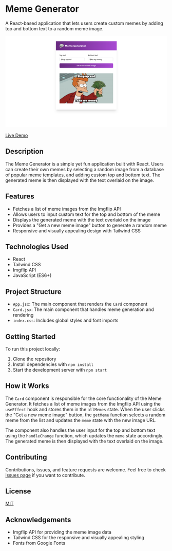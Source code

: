 # Meme Generator

A React-based application that lets users create custom memes by adding top and bottom text to a random meme image.

![Meme Generator Screenshot](/public/images/memeGenerator.png)

[Live Demo](your-live-demo-url-here)

## Description

The Meme Generator is a simple yet fun application built with React. Users can create their own memes by selecting a random image from a database of popular meme templates, and adding custom top and bottom text. The generated meme is then displayed with the text overlaid on the image.

## Features

- Fetches a list of meme images from the Imgflip API
- Allows users to input custom text for the top and bottom of the meme
- Displays the generated meme with the text overlaid on the image
- Provides a "Get a new meme image" button to generate a random meme
- Responsive and visually appealing design with Tailwind CSS

## Technologies Used

- React
- Tailwind CSS
- Imgflip API
- JavaScript (ES6+)

## Project Structure

- `App.jsx`: The main component that renders the `Card` component
- `Card.jsx`: The main component that handles meme generation and rendering
- `index.css`: Includes global styles and font imports

## Getting Started

To run this project locally:

1. Clone the repository
2. Install dependencies with `npm install`
3. Start the development server with `npm start`

## How it Works

The `Card` component is responsible for the core functionality of the Meme Generator. It fetches a list of meme images from the Imgflip API using the `useEffect` hook and stores them in the `allMemes` state. When the user clicks the "Get a new meme image" button, the `getMeme` function selects a random meme from the list and updates the `meme` state with the new image URL.

The component also handles the user input for the top and bottom text using the `handleChange` function, which updates the `meme` state accordingly. The generated meme is then displayed with the text overlaid on the image.

## Contributing

Contributions, issues, and feature requests are welcome. Feel free to check [issues page](your-repo-issues-url-here) if you want to contribute.

## License

[MIT](https://choosealicense.com/licenses/mit/)

## Acknowledgements

- Imgflip API for providing the meme image data
- Tailwind CSS for the responsive and visually appealing styling
- Fonts from Google Fonts